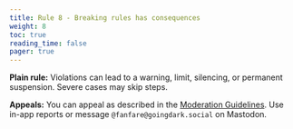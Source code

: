 ```yaml
---
title: Rule 8 - Breaking rules has consequences
weight: 8
toc: true
reading_time: false
pager: true
---
```


**Plain rule:** Violations can lead to a warning, limit, silencing, or permanent suspension. Severe cases may skip steps.

**Appeals:** You can appeal as described in the [Moderation Guidelines](/docs/policies/moderation-guidelines/). Use in-app reports or message `@fanfare@goingdark.social` on Mastodon.

